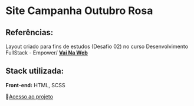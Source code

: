 # Site Campanha Outubro Rosa
 
## Referências:
Layout criado para fins de estudos (Desafio 02) no curso Desenvolvimento FullStack - Empower/ [**Vai Na Web**](https://vainaweb.com.br/)
 
 
## Stack utilizada:

**Front-end:** HTML, SCSS


:open_file_folder:[Acesso ao projeto](https://desafio02-vnw-wheat.vercel.app/)



